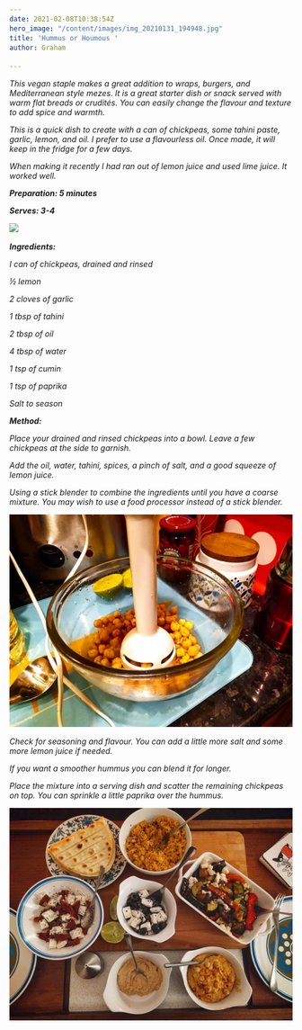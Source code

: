 ```yaml
---
date: 2021-02-08T10:38:54Z
hero_image: "/content/images/img_20210131_194948.jpg"
title: 'Hummus or Houmous '
author: Graham

---
```

_This vegan staple makes a great addition to wraps, burgers, and Mediterranean style mezes. It is a great starter dish or snack served with warm flat breads or crudités. You can easily change the flavour and texture to add spice and warmth._

_This is a quick dish to create with a can of chickpeas, some tahini paste, garlic, lemon, and oil. I prefer to use a flavourless oil. Once made, it will keep in the fridge for a few days._

_When making it recently I had ran out of lemon juice and used lime juice. It worked well._ 

**_Preparation: 5 minutes_**

**_Serves: 3-4_**

![](/content/images/img_20210131_193627.jpg)

**_Ingredients:_**

_I can of chickpeas, drained and rinsed_

_½ lemon_

_2 cloves of garlic_

_1 tbsp of tahini_

_2 tbsp of oil_

_4 tbsp of water_

_1 tsp of cumin_

_1 tsp of paprika_

_Salt to season_

**_Method:_**

_Place your drained and rinsed chickpeas into a bowl. Leave a few chickpeas at the side to garnish._

_Add the oil, water, tahini, spices, a pinch of salt, and a good squeeze of lemon juice._

_Using a stick blender to combine the ingredients until you have a coarse mixture. You may wish to use a food processor instead of a stick blender._

![](/content/images/img_20210131_211421_113.jpg)

_Check for seasoning and flavour. You can add a little more salt and some more lemon juice if needed._

_If you want a smoother hummus you can blend it for longer._

_Place the mixture into a serving dish and scatter the remaining chickpeas on top. You can sprinkle a little paprika over the hummus._

![](/content/images/img_20210131_211421_119.jpg)